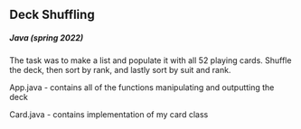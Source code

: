 ## Deck Shuffling
##### Java (spring 2022)

The task was to make a list and populate it with all 52 playing cards.
Shuffle the deck, then sort by rank, and lastly sort by suit and rank.

App.java - contains all of the functions manipulating and outputting the deck

Card.java - contains implementation of my card class
